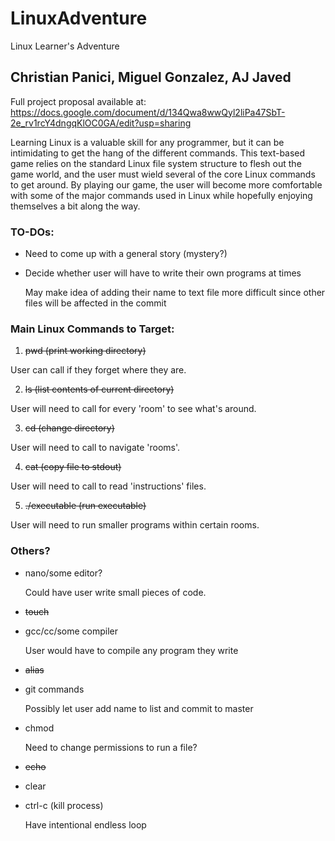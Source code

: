 # LinuxAdventure
Linux Learner's Adventure

## Christian Panici, Miguel Gonzalez, AJ Javed

Full project proposal available at: https://docs.google.com/document/d/134Qwa8wwQyl2liPa47SbT-2e_rv1rcY4dngqKlOC0GA/edit?usp=sharing

Learning Linux is a valuable skill for any programmer, but it can be intimidating to get the hang of the different commands. This text-based game relies on the standard Linux file system structure to flesh out the game world, and the user must wield several of the core Linux commands to get around. By playing our game, the user will become more comfortable with some of the major commands used in Linux while hopefully enjoying themselves a bit along the way.


### TO-DOs:
- Need to come up with a general story (mystery?)
- Decide whether user will have to write their own programs at times

  May make idea of adding their name to text file more difficult since other files will be affected in the commit

### Main Linux Commands to Target:

1. ~~pwd (print working directory)~~

  User can call if they forget where they are.

2. ~~ls (list contents of current directory)~~

  User will need to call for every 'room' to see what's around.

3. ~~cd (change directory)~~

  User will need to call to navigate 'rooms'.

4. ~~cat (copy file to stdout)~~

  User will need to call to read 'instructions' files.

5. ~~./executable (run executable)~~

  User will need to run smaller programs within certain rooms.

### Others?
- nano/some editor?

  Could have user write small pieces of code.
- ~~touch~~
- gcc/cc/some compiler

  User would have to compile any program they write
- ~~alias~~
- git commands

  Possibly let user add name to list and commit to master

- chmod

  Need to change permissions to run a file?

- ~~echo~~

- clear
- ctrl-c (kill process)

  Have intentional endless loop
